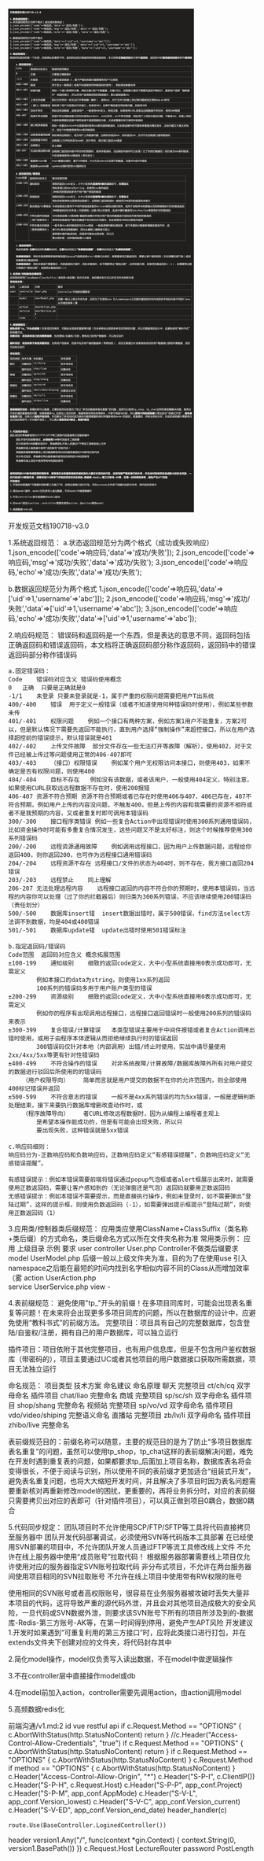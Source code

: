 ![img.png](img.png)

开发规范文档190718-v3.0
 
1.系统返回规范：
a.状态返回规范分为两个格式（成功或失败响应）
1.json_encode(['code'=>响应码,'data'=>'成功/失败']);
2.json_encode(['code'=>响应码,'msg'=>'成功/失败','data'=>'成功/失败');
3.json_encode(['code'=>响应码,'echo'=>'成功/失败','data'=>'成功/失败');
 
b.数据返回规范分为两个格式
1.json_encode(['code'=>响应码,'data'=>['uid'=>1,'username'=>'abc']]);
2.json_encode(['code'=>响应码,'msg'=>'成功/失败','data'=>['uid'=>1,'username'=>'abc']);
3.json_encode(['code'=>响应码,'echo'=>'成功/失败','data'=>['uid'=>1,'username'=>'abc']);
 
2.响应码规范：
错误码和返回码是一个东西，但是表达的意思不同，返回码包括正确返回码和错误返回码，本文档将正确返回码部分称作返回码，返回码中的错误返回码部分称作错误码
 
	a.固定错误码：
	Code	错误码对应含义	错误码使用概念
	0	正确	只要是正确就是0
	-1/1	未登录	只要未登录就是-1，属于严重的权限问题需要把用户T出系统
	400/-400	错误	用于定义一般错误（或者不知道使用何种错误码时使用），例如某些参数未传
	401/-401	权限问题	例如一个接口有两种方案，例如方案1用户不能重复，方案2可以，但是默认情况下需要先返回不能执行，直到用户选择“强制操作”来超控接口，所以在用户选择超控前的错误提示，默认错误就是401
	402/-402	上传文件故障	部分文件存在一些无法打开等故障（解析），使用402，对于文件已经被上传过等问题使用正常的406-407即可
	403/-403	（接口）权限错误	例如某个用户无权限访问本接口，则使用403，如果不确定是否有权限问题，则使用400
	404/-404	目标不存在	例如没有该数据，或者该用户，一般使用404定义，特别注意，如果使用CURL获取远远程数据不存在时，使用200报错
	406-407	资源不符合预期	资源不符合预期或者已存在时使用406与407，406已存在，407不符合预期，例如用户上传的内容没问题，不触发400，但是上传的内容和我需要的资源不相符或者不是我预期的内容，又或者重复时即可调用本错误码
	300/-300	接口程序类错误	例如一些复合Action中出现错误时使用300系列通用错误码，比如资金操作时可能有多重复合情况发生，这些问题又不是太好标注，则这个时候推荐使用300系列错误码
	200/-200	远程资源通用故障	例如调用远程接口，因为用户上传数据问题，远程给你返回400，则你返回200，也可作为远程接口通用错误码
	204/-204	远程资源不存在	远程接口/文件的状态为404时，则不存在，我方接口返回204错误
	203/-203	远程禁止	同上理解
	206-207	无法处理远程内容	远程接口返回的内容不符合你的预期时，使用本错误码，当远程的内容你可以处理（过了你的拦截器后）则归类为300系列错误，不应该继续使用200错误码（责任划分）
	500/-500	数据库insert错	insert数据出错时，属于500错误，find方法select方法调不到数据，均是404或400错误
	501/-501	数据库update错	update出错时使用501错误标注
 
	b.指定返回码/错误码
	Code范围	返回码对应含义	概念拓展范围
	±100-199	通知级别	细致的返回code定义，大中小型系统直接用0表示成功即可，无需定义
			例如本接口的data为string，则使用1xx系列返回
			100系列的错误码多用于用户账户类型的错误
	±200-299	资源级别	细致的返回code定义，大中小型系统直接用0表示成功即可，无需定义
			例如你的程序有出现调用远程接口，远程接口返回错误时一般使用200系列的错误码来表示
	±300-399	复合错误/计算错误	本类型错误主要用于中间件报错或者复合Action调用出错时使用，或用于由程序本体逻辑从而拒绝继续执行时的错误返回
			300错误码仅针对本地（内部调用）出错/终止时使用，实战中请尽量使用2xx/4xx/5xx等更有针对性错误码
	±400-499	不符合操作的错误	对非系统故障/计算故障/数据库故障外所有对用户提交的数据进行驳回后所使用的的错误码
		（用户权限导向）	简单而言就是用户提交的数据不在你的允许范围内，则全部使用400标记错误并返回
	±500-599	不符合意志的错误	一般不是4xx系列错误的均为5xx错误，一般是逻辑判断处理结束，接下来要执行数据库增删改查动作时，或
		（程序故障导向）	者CURL修改远程数据时，因为从编程上编程者主观上
			是希望本操作能成功的，但是有可能会出现失败，所以只
			要出现失败，这种错误就是5xx错误
 
	c.响应码细则：
	响应码分为-正数响应码和负数响应码，正数响应码定义“有感错误提醒”，负数响应码定义“无感错误提醒”。
	 
	有感错误提示：例如本错误需要前端将错误通过popup气泡框或者alert框展示出来时，就需要使用正数返回码，需要让客户感知到的（无论弹窗还是气泡）返回码就要用正数返回码
	无感错误提示：例如本错误不需要提示，而是直接执行操作，例如未登录时，如不需要弹出“登陆过期”，这样的提示框，则使用负数返回码（-1），如需要弹出提示框提示“登陆过期”，则使用正数返回码（1）
	 
3.应用类/控制器类后缀规范：
应用类应使用ClassName+ClassSuffix（类名称+类后缀）的方式命名，类后缀命名方式以所在文件夹名称为准
常用类示例：
应用	上级目录	示例	要求
user	controller	User.php	Controller不做类后缀要求
	model	UserModel.php	后缀一般以上级文件夹为准，目的为了在使用use 引入namespace之后能在最短的时间内找到名字相似内容不同的Class从而增加效率（雾
	action	UserAction.php	
	service	UserService.php	
	view	-	
 
4.表前缀规范：
避免使用"tp_"开头的前缀！在多项目同库时，可能会出现表名重复等问题！在未来将会出现更多多项目同库的问题，所以在数据库的设计中，应避免使用“教科书式”的前缀方法。
完整项目：项目具有自己的完整数据库，包含登陆/自鉴权/注册，拥有自己的用户数据库，可以独立运行
 
插件项目：项目依附于其他完整项目，也有用户信息库，但是不包含用户鉴权数据库（带密码的），项目主要通过UC或者其他项目的用户数据接口获取所需数据，项目无法独立运行
 
命名规范：
项目类型	技术方案	命名建议	命名原理
聊天	完整项目	ct/ch/cq	双字母命名
	插件项目	chat/liao	完整命名
商城	完整项目	sp/sc/sh	双字母命名
	插件项目	shop/shang	完整命名
视频站	完整项目	sp/vo/vd	双字母命名
	插件项目	vdo/video/shiping	完整语义命名
直播站	完整项目	zb/lv/li	双字母命名
	插件项目	zhibo/live	完整命名
 
表前缀规范目的：前缀名称可以随意，主要的规范目的是为了防止“多项目数据库表名重复”的问题，虽然可以使用tp_shop，tp_chat这样的表前缀解决问题，难免在开发时遇到重复表的问题，如果都要求tp_后面加上项目名称，数据库表名将会变得很长，不便于阅读与识别，所以使用不同的表前缀才更加适合“组装式开发”，避免表名重复问题，也将大大缩短开发时间，并且解决了多项目时因为表名问题需要重新核对再重新修改model的困扰，更重要的，再将业务拆分时，对应的表前缀只需要拷贝出对应的表即可（针对插件项目），可以真正做到项目0耦合，数据0耦合
 
 
 
5.代码同步规定：
团队项目时不允许使用SCP/FTP/SFTP等工具将代码直接拷贝至服务器中
	团队开发代码部署调试，必须使用SVN等代码版本工具部署
	在已经使用SVN部署的项目中，不允许团队开发人员通过FTP等流工具修改线上文件
	不允许在线上服务器中使用“成员账号”拉取代码！
	根据服务器部署需要线上项目仅允许使用对应的服务器指定SVN账号拉取代码
	非分布式项目，不允许在两台服务器间使用项目相同的SVN拉取账号
	不允许在线上项目中使用带有RW权限的账号
	 
	 
	 
使用相同的SVN账号或者高权限账号，很容易在业务服务器被攻破时丢失大量非本项目的代码，这将导致严重的源代码外泄，并且会对其他项目造成极大的安全风险，一旦代码或SVN数据外泄，则要求该SVN账号下所有的项目所涉及到的-数据库-Redis-第三方账号-AK等，在第一时间得到停用，避免产生APT风险
开发建议
1.开发时如果遇到“可重复利用的第三方接口”时，应将此类接口进行打包，并在extends文件夹下创建对应的文件夹，将代码封存其中
 
2.简化model操作，model仅负责写入读出数据，不在model中做逻辑操作
 
3.不在controller层中直接操作model或db
 
4.在model前加入action，controller需要先调用action，由action调用model
 
5.高频数据redis化

前端沟通/v1.md:2
id
vue restful api
		if c.Request.Method == "OPTIONS" {
			c.AbortWithStatus(http.StatusNoContent)
			return
		}
		//c.Header("Access-Control-Allow-Credentials", "true")
		if c.Request.Method == "OPTIONS" {
			c.AbortWithStatus(http.StatusNoContent)
			return
		}
		if c.Request.Method == "OPTIONS" {
			c.AbortWithStatus(http.StatusNoContent)
		}
 c.Request.Method
		if method == "OPTIONS" {
			c.AbortWithStatus(http.StatusNoContent)
		}
	c.Header("Access-Control-Allow-Origin", "*")
	c.Header("S-P-I", c.ClientIP())
	c.Header("S-P-H", c.Request.Host)
	c.Header("S-P-P", app_conf.Project)
	c.Header("S-P-M", app_conf.AppMode)
	c.Header("S-V-L", app_conf.Version_lowest)
	c.Header("S-V-C", app_conf.Version_current)
	c.Header("S-V-ED", app_conf.Version_end_date)
		header_handler(c)

	route.Use(BaseController.LoginedController())

header
		version1.Any("/", func(context *gin.Context) {
			context.String(0, version1.BasePath())
		})
 c.Request.Host
LectureRouter
password
PostLength